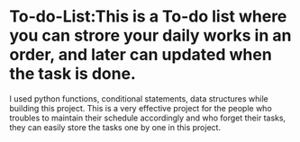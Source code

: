 # To-do-List:This is a To-do list where you can strore your daily works in an order, and later can updated when the task is done.
I used python functions, conditional statements, data structures while building this project.
This is a very effective project for the people who troubles to maintain their schedule accordingly and who forget their tasks, they can easily store the tasks one by one in this project.
